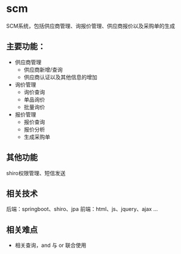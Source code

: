 # scm
SCM系统，包括供应商管理、询报价管理、供应商报价以及采购单的生成
## 主要功能：
* 供应商管理
  * 供应商新增/查询
  * 供应商认证以及其他信息的增加
* 询价管理
  * 询价查询
  * 单品询价
  * 批量询价
* 报价管理
  * 报价查询
  * 报价分析
  * 生成采购单
  
 ## 其他功能
 shiro权限管理、短信发送

## 相关技术
后端：springboot、shiro、jpa
前端：html、js、jquery、ajax ...

## 相关难点
* 相关查询，and 与 or 联合使用
